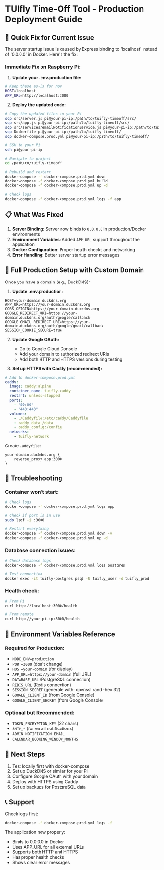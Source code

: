 # TUIfly Time-Off Tool - Production Deployment Guide

## 🚀 Quick Fix for Current Issue

The server startup issue is caused by Express binding to 'localhost' instead of '0.0.0.0' in Docker. Here's the fix:

### Immediate Fix on Raspberry Pi:

1. **Update your .env.production file:**
```bash
# Keep these as-is for now
HOST=localhost
APP_URL=http://localhost:3000
```

2. **Deploy the updated code:**
```bash
# Copy the updated files to your Pi
scp src/server.js pi@your-pi-ip:/path/to/tuifly-timeoff/src/
scp src/app.js pi@your-pi-ip:/path/to/tuifly-timeoff/src/
scp src/services/emailNotificationService.js pi@your-pi-ip:/path/to/tuifly-timeoff/src/services/
scp Dockerfile pi@your-pi-ip:/path/to/tuifly-timeoff/
scp docker-compose.prod.yml pi@your-pi-ip:/path/to/tuifly-timeoff/

# SSH to your Pi
ssh pi@your-pi-ip

# Navigate to project
cd /path/to/tuifly-timeoff

# Rebuild and restart
docker-compose -f docker-compose.prod.yml down
docker-compose -f docker-compose.prod.yml build
docker-compose -f docker-compose.prod.yml up -d

# Check logs
docker-compose -f docker-compose.prod.yml logs -f app
```

## 📋 What Was Fixed

1. **Server Binding**: Server now binds to `0.0.0.0` in production/Docker environments
2. **Environment Variables**: Added `APP_URL` support throughout the application
3. **Docker Configuration**: Proper health checks and networking
4. **Error Handling**: Better server startup error messages

## 🔧 Full Production Setup with Custom Domain

Once you have a domain (e.g., DuckDNS):

1. **Update .env.production:**
```env
HOST=your-domain.duckdns.org
APP_URL=https://your-domain.duckdns.org
CORS_ORIGIN=https://your-domain.duckdns.org
GOOGLE_REDIRECT_URI=https://your-domain.duckdns.org/auth/google/callback
GOOGLE_GMAIL_REDIRECT_URI=https://your-domain.duckdns.org/auth/google/gmail/callback
SESSION_COOKIE_SECURE=true
```

2. **Update Google OAuth:**
   - Go to Google Cloud Console
   - Add your domain to authorized redirect URIs
   - Add both HTTP and HTTPS versions during testing

3. **Set up HTTPS with Caddy (recommended):**
```yaml
# Add to docker-compose.prod.yml
caddy:
  image: caddy:alpine
  container_name: tuifly-caddy
  restart: unless-stopped
  ports:
    - "80:80"
    - "443:443"
  volumes:
    - ./Caddyfile:/etc/caddy/Caddyfile
    - caddy_data:/data
    - caddy_config:/config
  networks:
    - tuifly-network
```

Create `Caddyfile`:
```
your-domain.duckdns.org {
    reverse_proxy app:3000
}
```

## 🐛 Troubleshooting

### Container won't start:
```bash
# Check logs
docker-compose -f docker-compose.prod.yml logs app

# Check if port is in use
sudo lsof -i :3000

# Restart everything
docker-compose -f docker-compose.prod.yml down -v
docker-compose -f docker-compose.prod.yml up -d
```

### Database connection issues:
```bash
# Check database logs
docker-compose -f docker-compose.prod.yml logs postgres

# Test connection
docker exec -it tuifly-postgres psql -U tuifly_user -d tuifly_prod
```

### Health check:
```bash
# From Pi
curl http://localhost:3000/health

# From remote
curl http://your-pi-ip:3000/health
```

## 📝 Environment Variables Reference

### Required for Production:
- `NODE_ENV=production`
- `PORT=3000` (don't change)
- `HOST=your-domain` (for display)
- `APP_URL=https://your-domain` (full URL)
- `DATABASE_URL` (PostgreSQL connection)
- `REDIS_URL` (Redis connection)
- `SESSION_SECRET` (generate with: openssl rand -hex 32)
- `GOOGLE_CLIENT_ID` (from Google Console)
- `GOOGLE_CLIENT_SECRET` (from Google Console)

### Optional but Recommended:
- `TOKEN_ENCRYPTION_KEY` (32 chars)
- `SMTP_*` (for email notifications)
- `ADMIN_NOTIFICATION_EMAIL`
- `CALENDAR_BOOKING_WINDOW_MONTHS`

## 🎯 Next Steps

1. Test locally first with docker-compose
2. Set up DuckDNS or similar for your Pi
3. Configure Google OAuth with your domain
4. Deploy with HTTPS using Caddy
5. Set up backups for PostgreSQL data

## 📞 Support

Check logs first:
```bash
docker-compose -f docker-compose.prod.yml logs -f
```

The application now properly:
- Binds to 0.0.0.0 in Docker
- Uses APP_URL for all external URLs
- Supports both HTTP and HTTPS
- Has proper health checks
- Shows clear error messages